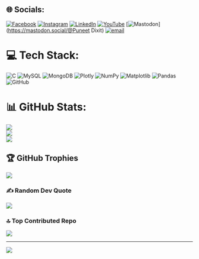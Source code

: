 
## 🌐 Socials:
[![Facebook](https://img.shields.io/badge/Facebook-%231877F2.svg?logo=Facebook&logoColor=white)](https://facebook.com/PuneetDixit ) [![Instagram](https://img.shields.io/badge/Instagram-%23E4405F.svg?logo=Instagram&logoColor=white)](https://instagram.com/puneet_dixit_52) [![LinkedIn](https://img.shields.io/badge/LinkedIn-%230077B5.svg?logo=linkedin&logoColor=white)](https://linkedin.com/in/PuneetDixit ) [![YouTube](https://img.shields.io/badge/YouTube-%23FF0000.svg?logo=YouTube&logoColor=white)](https://youtube.com/@Vikash_ff_1k) [![Mastodon](https://img.shields.io/badge/-MASTODON-%232B90D9?logo=mastodon&logoColor=white)](https://mastodon.social/@Puneet Dixit) [![email](https://img.shields.io/badge/Email-D14836?logo=gmail&logoColor=white)](mailto:puneetdixit2711@gmail.com) 

# 💻 Tech Stack:
![C](https://img.shields.io/badge/c-%2300599C.svg?style=for-the-badge&logo=c&logoColor=white) ![MySQL](https://img.shields.io/badge/mysql-4479A1.svg?style=for-the-badge&logo=mysql&logoColor=white) ![MongoDB](https://img.shields.io/badge/MongoDB-%234ea94b.svg?style=for-the-badge&logo=mongodb&logoColor=white) ![Plotly](https://img.shields.io/badge/Plotly-%233F4F75.svg?style=for-the-badge&logo=plotly&logoColor=white) ![NumPy](https://img.shields.io/badge/numpy-%23013243.svg?style=for-the-badge&logo=numpy&logoColor=white) ![Matplotlib](https://img.shields.io/badge/Matplotlib-%23ffffff.svg?style=for-the-badge&logo=Matplotlib&logoColor=black) ![Pandas](https://img.shields.io/badge/pandas-%23150458.svg?style=for-the-badge&logo=pandas&logoColor=white) ![GitHub](https://img.shields.io/badge/github-%23121011.svg?style=for-the-badge&logo=github&logoColor=white)
# 📊 GitHub Stats:
![](https://github-readme-stats.vercel.app/api?username=PuneetDixit27&theme=dark&hide_border=false&include_all_commits=true&count_private=false)<br/>
![](https://nirzak-streak-stats.vercel.app/?user=PuneetDixit27&theme=dark&hide_border=false)<br/>
![](https://github-readme-stats.vercel.app/api/top-langs/?username=PuneetDixit27&theme=dark&hide_border=false&include_all_commits=true&count_private=false&layout=compact)

## 🏆 GitHub Trophies
![](https://github-profile-trophy.vercel.app/?username=PuneetDixit27&theme=radical&no-frame=false&no-bg=true&margin-w=4)

### ✍️ Random Dev Quote
![](https://quotes-github-readme.vercel.app/api?type=horizontal&theme=radical)

### 🔝 Top Contributed Repo
![](https://github-contributor-stats.vercel.app/api?username=PuneetDixit27&limit=5&theme=dark&combine_all_yearly_contributions=true)

---
[![](https://visitcount.itsvg.in/api?id=PuneetDixit27&icon=0&color=0)](https://visitcount.itsvg.in)

